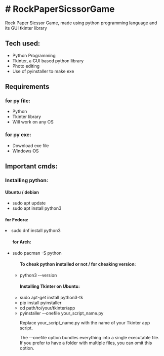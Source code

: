 <h1># RockPaperSicssorGame</h1>
Rock Paper Sicssor Game, made using python programming language and its GUI tkinter library

<h2>Tech used:</h2>
<ul>
  <li>Python Programming</li>
  <li>Tkinter, a GUI based python library</li>
  <li>Photo editing</li>
  <li>Use of pyinstaller to make exe</li>
</ul>

<h2>Requirements</h2>
  <h3>for py file:</h3>
<ul>
  <li>Python</li>
  <li>Tkinter library</li>
  <li>Will work on any OS</li>
</ul>
  <h3>for py exe:</h3>
<ul>
  <li>Download exe file</li>
  <li>Windows OS</li>
</ul>

<h2>Important cmds:</h2>
<h3>Installing python:</h3>
<h4>Ubuntu / debian</h4>
<ul>
  <li>sudo apt update</li>
  <li>sudo apt install python3</li>
</ul>
<h4>for Fedora:</h4>
<li>sudo dnf install python3</li>
<ul>

<h4>for Arch:</h4>
<li>sudo pacman -S python</li>
<ul>
<h4>To cheak python installed or not / for cheaking version:</h4>
<li>python3 --version</li>

<h4>Installing Tkinter on Ubuntu:</h4>
<li>sudo apt-get install python3-tk</li>
  
  <li>pip install pyinstaller</li>
  <li>cd path/to/your/tkinter/app</li>
  <li>pyinstaller --onefile your_script_name.py</li>
  <p>Replace your_script_name.py with the name of your Tkinter app script.

The --onefile option bundles everything into a single executable file. If you prefer to have a folder with multiple files, you can omit this option.</p>
</ul>

